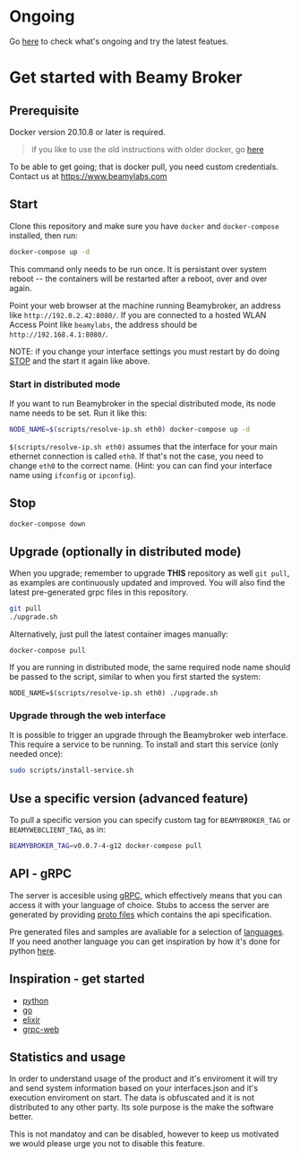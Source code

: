 # Ongoing

Go [here](https://github.com/beamylabs/beamylabs-start/discussions) to check
what's ongoing and try the latest featues.

# Get started with Beamy Broker

## Prerequisite

Docker version 20.10.8 or later is required.

> if you like to use the old instructions with older docker, go [here](https://github.com/beamylabs/beamylabs-start/tree/16e84cbac82a740abe189a92cd1a2c1405710516)

To be able to get going; that is docker pull, you need custom credentials.
Contact us at https://www.beamylabs.com

## Start

Clone this repository and make sure you have `docker` and `docker-compose`
installed, then run:

```bash
docker-compose up -d
```

This command only needs to be run once. It is persistant over system reboot --
the containers will be restarted after a reboot, over and over again.

Point your web browser at the machine running Beamybroker, an address like
`http://192.0.2.42:8080/`. If you are connected to a hosted WLAN Access Point
like `beamylabs`, the address should be `http://192.168.4.1:8080/`.

NOTE: if you change your interface settings you must restart by do doing
[STOP](#stop) and the start it again like above.

### Start in distributed mode

If you want to run Beamybroker in the special distributed mode, its node name
needs to be set. Run it like this:

```bash
NODE_NAME=$(scripts/resolve-ip.sh eth0) docker-compose up -d
```

`$(scripts/resolve-ip.sh eth0)` assumes that the interface for your main
ethernet connection is called `eth0`. If that's not the case, you need to
change `eth0` to the correct name. (Hint: you can can find your interface name
using `ifconfig` or `ipconfig`).

## Stop

```bash
docker-compose down
```

## Upgrade (optionally in distributed mode)

When you upgrade; remember to upgrade **THIS** repository as well `git pull`,
as examples are continuously updated and improved. You will also find the
latest pre-generated grpc files in this repository.

```bash
git pull
./upgrade.sh
```

Alternatively, just pull the latest container images manually:

```base
docker-compose pull
```

If you are running in distributed mode, the same required node name should be
passed to the script, similar to when you first started the system:

```base
NODE_NAME=$(scripts/resolve-ip.sh eth0) ./upgrade.sh
```

### Upgrade through the web interface

It is possible to trigger an upgrade through the Beamybroker web interface.
This require a service to be running. To install and start this service (only
needed once):

```bash
sudo scripts/install-service.sh
```

## Use a specific version (advanced feature)

To pull a specific version you can specify custom tag for `BEAMYBROKER_TAG` or
`BEAMYWEBCLIENT_TAG`, as in:

```bash
BEAMYBROKER_TAG=v0.0.7-4-g12 docker-compose pull
```

## API - gRPC

The server is accesible using [gRPC](https://github.com/grpc/grpc#grpc---an-rpc-library-and-framework),
which effectively means that you can access it with your language of choice.
Stubs to access the server are generated by providing [proto files](proto_files/)
which contains the api specification.

Pre generated files and samples are avaliable for a selection of
[languages](examples/grpc). If you need another language you can get
inspiration by how it's done for python
[here](examples/grpc/python/README.md#re-generate-stubs).

## Inspiration - get started

- [python](examples/grpc/python/README.md)
- [go](examples/grpc/go/README.md)
- [elixir](examples/grpc/elixir/car5g/README.md)
- [grpc-web](examples/grpc/grpc-web/README.md)

## Statistics and usage

In order to understand usage of the product and it's enviroment it will try and
send system information based on your interfaces.json and it's execution
enviroment on start. The data is obfuscated and it is not distributed to any
other party. Its sole purpose is the make the software better.

This is not mandatoy and can be disabled, however to keep us motivated we would
please urge you not to disable this feature.
